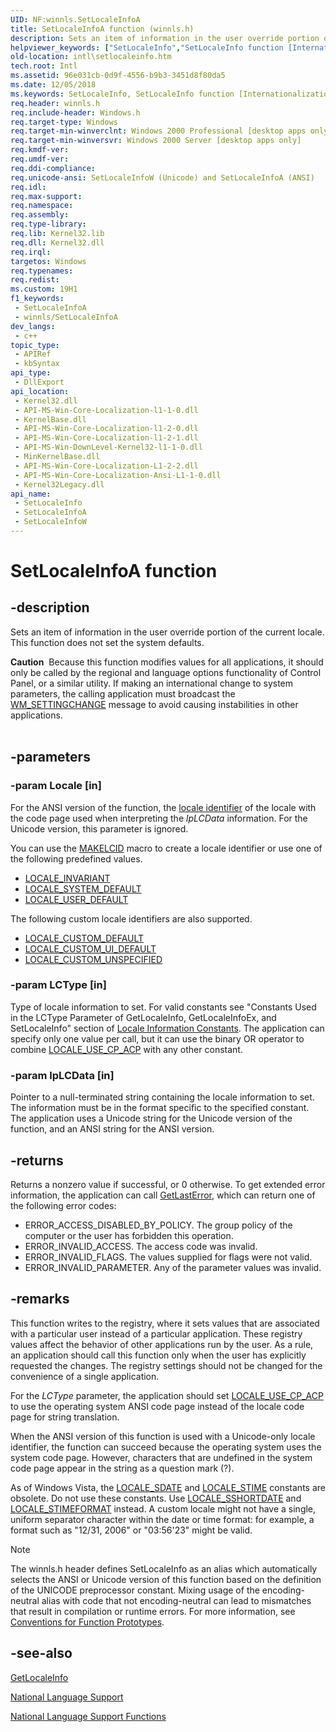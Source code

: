 ```yaml
---
UID: NF:winnls.SetLocaleInfoA
title: SetLocaleInfoA function (winnls.h)
description: Sets an item of information in the user override portion of the current locale. This function does not set the system defaults.
helpviewer_keywords: ["SetLocaleInfo","SetLocaleInfo function [Internationalization for Windows Applications]","SetLocaleInfoA","SetLocaleInfoW","_win32_SetLocaleInfo","intl.setlocaleinfo","winnls/SetLocaleInfo","winnls/SetLocaleInfoA","winnls/SetLocaleInfoW"]
old-location: intl\setlocaleinfo.htm
tech.root: Intl
ms.assetid: 96e031cb-0d9f-4556-b9b3-3451d8f80da5
ms.date: 12/05/2018
ms.keywords: SetLocaleInfo, SetLocaleInfo function [Internationalization for Windows Applications], SetLocaleInfoA, SetLocaleInfoW, _win32_SetLocaleInfo, intl.setlocaleinfo, winnls/SetLocaleInfo, winnls/SetLocaleInfoA, winnls/SetLocaleInfoW
req.header: winnls.h
req.include-header: Windows.h
req.target-type: Windows
req.target-min-winverclnt: Windows 2000 Professional [desktop apps only]
req.target-min-winversvr: Windows 2000 Server [desktop apps only]
req.kmdf-ver: 
req.umdf-ver: 
req.ddi-compliance: 
req.unicode-ansi: SetLocaleInfoW (Unicode) and SetLocaleInfoA (ANSI)
req.idl: 
req.max-support: 
req.namespace: 
req.assembly: 
req.type-library: 
req.lib: Kernel32.lib
req.dll: Kernel32.dll
req.irql: 
targetos: Windows
req.typenames: 
req.redist: 
ms.custom: 19H1
f1_keywords:
 - SetLocaleInfoA
 - winnls/SetLocaleInfoA
dev_langs:
 - c++
topic_type:
 - APIRef
 - kbSyntax
api_type:
 - DllExport
api_location:
 - Kernel32.dll
 - API-MS-Win-Core-Localization-l1-1-0.dll
 - KernelBase.dll
 - API-MS-Win-Core-Localization-l1-2-0.dll
 - API-MS-Win-Core-Localization-l1-2-1.dll
 - API-MS-Win-DownLevel-Kernel32-l1-1-0.dll
 - MinKernelBase.dll
 - API-MS-Win-Core-Localization-L1-2-2.dll
 - API-MS-Win-Core-Localization-Ansi-L1-1-0.dll
 - Kernel32Legacy.dll
api_name:
 - SetLocaleInfo
 - SetLocaleInfoA
 - SetLocaleInfoW
---
```


# SetLocaleInfoA function


## -description

Sets an item of information in the user override portion of the current locale. This function does not set the system defaults.
<div class="alert"><b>Caution</b>  Because this function modifies values for all applications, it should only be called by the regional and language options functionality of Control Panel, or a similar utility. If making an international change to system parameters, the calling application must broadcast the <a href="https://docs.microsoft.com/windows/desktop/winmsg/wm-settingchange">WM_SETTINGCHANGE</a> message to avoid causing instabilities in other applications.</div><div> </div>

## -parameters

### -param Locale [in]

For the ANSI version of the function, the <a href="https://docs.microsoft.com/windows/desktop/Intl/locale-identifiers">locale identifier</a> of the locale with the code page used when interpreting the <i>lpLCData</i> information. For the Unicode version, this parameter is ignored.

You can use the <a href="https://docs.microsoft.com/windows/desktop/api/winnt/nf-winnt-makelcid">MAKELCID</a> macro to create a locale identifier or use one of the following predefined values.

<ul>
<li>
<a href="https://docs.microsoft.com/windows/desktop/Intl/locale-invariant">LOCALE_INVARIANT</a>
</li>
<li>
<a href="https://docs.microsoft.com/windows/desktop/Intl/locale-system-default">LOCALE_SYSTEM_DEFAULT</a>
</li>
<li>
<a href="https://docs.microsoft.com/windows/desktop/Intl/locale-user-default">LOCALE_USER_DEFAULT</a>
</li>
</ul>
The following custom locale identifiers are also supported.

<ul>
<li>
<a href="https://docs.microsoft.com/windows/desktop/Intl/locale-custom-constants">LOCALE_CUSTOM_DEFAULT</a>
</li>
<li>
<a href="https://docs.microsoft.com/windows/desktop/Intl/locale-custom-constants">LOCALE_CUSTOM_UI_DEFAULT</a>
</li>
<li>
<a href="https://docs.microsoft.com/windows/desktop/Intl/locale-custom-constants">LOCALE_CUSTOM_UNSPECIFIED</a>
</li>
</ul>

### -param LCType [in]

Type of locale information to set. For valid constants see "Constants Used in the LCType Parameter of GetLocaleInfo, GetLocaleInfoEx, and SetLocaleInfo" section of <a href="https://docs.microsoft.com/windows/desktop/Intl/locale-information-constants">Locale Information Constants</a>. The application can specify only one value per call, but it can use the binary OR operator to combine <a href="https://docs.microsoft.com/windows/desktop/Intl/locale-use-cp-acp">LOCALE_USE_CP_ACP</a> with any other constant.

### -param lpLCData [in]

Pointer to a null-terminated string containing the locale information to set. The information must be in the format specific to the specified constant. The application uses a Unicode string for the Unicode version of the function, and an ANSI string for the ANSI version.

## -returns

Returns a nonzero value if successful, or 0 otherwise. To get extended error information, the application can call <a href="https://docs.microsoft.com/windows/desktop/api/errhandlingapi/nf-errhandlingapi-getlasterror">GetLastError</a>, which can return one of the following error codes:

<ul>
<li>ERROR_ACCESS_DISABLED_BY_POLICY. The group policy of the computer or the user has forbidden this operation.</li>
<li>ERROR_INVALID_ACCESS. The access code was invalid.</li>
<li>ERROR_INVALID_FLAGS. The values supplied for flags were not valid.</li>
<li>ERROR_INVALID_PARAMETER. Any of the parameter values was invalid.</li>
</ul>

## -remarks

This function writes to the registry, where it sets values that are associated with a particular user instead of a particular application. These registry values affect the behavior of other applications run by the user. As a rule, an application should call this function only when the user has explicitly requested the changes. The registry settings should not be changed for the convenience of a single application.

For the <i>LCType</i> parameter, the application should set <a href="https://docs.microsoft.com/windows/desktop/Intl/locale-use-cp-acp">LOCALE_USE_CP_ACP</a> to use the operating system ANSI code page instead of the locale code page for string translation.

When the ANSI version of this function is used with a Unicode-only locale identifier, the function can succeed because the operating system uses the system code page. However, characters that are undefined in the system code page appear in the string as a question mark (?). 

As of Windows Vista, the <a href="https://docs.microsoft.com/windows/desktop/Intl/locale-sdate">LOCALE_SDATE</a> and <a href="https://docs.microsoft.com/windows/desktop/Intl/locale-stime-constants">LOCALE_STIME</a> constants are obsolete. Do not use these constants. Use <a href="https://docs.microsoft.com/windows/desktop/Intl/locale-sshortdate">LOCALE_SSHORTDATE</a> and <a href="https://docs.microsoft.com/windows/desktop/Intl/locale-stime-constants">LOCALE_STIMEFORMAT</a> instead. A custom locale might not have a single, uniform separator character within the date or time format: for example, a format such as "12/31, 2006" or "03:56'23" might be valid.





> [!NOTE]
> The winnls.h header defines SetLocaleInfo as an alias which automatically selects the ANSI or Unicode version of this function based on the definition of the UNICODE preprocessor constant. Mixing usage of the encoding-neutral alias with code that not encoding-neutral can lead to mismatches that result in compilation or runtime errors. For more information, see [Conventions for Function Prototypes](/windows/win32/intl/conventions-for-function-prototypes).

## -see-also

<a href="https://docs.microsoft.com/windows/desktop/api/winnls/nf-winnls-getlocaleinfoa">GetLocaleInfo</a>



<a href="https://docs.microsoft.com/windows/desktop/Intl/national-language-support">National Language Support</a>



<a href="https://docs.microsoft.com/windows/desktop/Intl/national-language-support-functions">National Language Support Functions</a>

